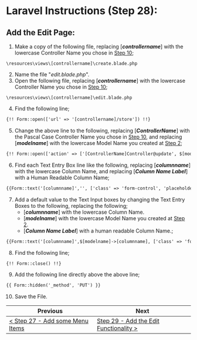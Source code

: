 # Laravel Instructions (Step 28):

## Add the Edit Page:

1. Make a copy of the following file, replacing [**_controllername_**] with the lowercase Controller Name you chose in [Step 10](laravel-10.md);

```
\resources\views\[controllername]\create.blade.php
```

2. Name the file "_edit.blade.php_".
3. Open the following file, replacing [**_controllername_**] with the lowercase Controller Name you chose in [Step 10](laravel-10.md);

```
\resources\views\[controllername]\edit.blade.php
```

4. Find the following line;

```HTML
{!! Form::open(['url' => '[controllername]/store']) !!}
```

5. Change the above line to the following, replacing [**_ControllerName_**] with the Pascal Case Controller Name you chose in [Step 10](laravel-10.md), and replacing [**_modelname_**] with the lowercase Model Name you created at [Step 2](laravel-2.md);

```HTML
{!! Form::open(['action' => ['[ControllerName]Controller@update', $[modelname]->id], 'method' => 'POST']) !!} 
```

6. Find each Text Entry Box line like the following, replacing [**_columnname_**] with the lowercase Column Name, and replacing [**_Column Name Label_**] with a Human Readable Column Name;

```HTML
{{Form::text('[columnname]','', ['class' => 'form-control', 'placeholder' => '[Column Name Label]'])}}
```

7. Add a default value to the Text Input boxes by changing the Text Entry Boxes to the following, replacing the following;
    - [**_columnname_**] with the lowercase Column Name.
    - [**_modelname_**] with the lowercase Model Name you created at [Step 2](laravel-2.md).
    - [**_Column Name Label_**] with a human readable Column Name.;

```HTML
{{Form::text('[columnname]',$[modelname]->[columnname], ['class' => 'form-control', 'placeholder' => '[Column Name Label]'])}}
```

8. Find the following line;

```HTML
{!! Form::close() !!}
```

9. Add the following line directly above the above line;

```HTML
{{ Form::hidden('_method', 'PUT') }}
```

10. Save the File.

| Previous | Next |
| -------- | ---- |
| [< Step 27 - Add some Menu Items](laravel-27.md) | [Step 29 - Add the Edit Functionality >](laravel-29.md) |